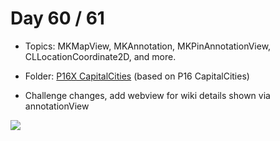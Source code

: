 # Day 60 / 61

- Topics: MKMapView, MKAnnotation, MKPinAnnotationView, CLLocationCoordinate2D, and more.

- Folder: [P16X CapitalCities](https://github.com/JulesMoorhouse/100DaysOfSwift/tree/master/P16X%20CapitalCities/CapitalCities) (based on P16 CapitalCities)

- Challenge changes, add webview for wiki details shown via annotationView

<img src="../Images/day60-p16x.gif">
 